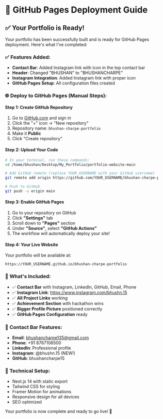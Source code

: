 # 🚀 GitHub Pages Deployment Guide

## ✅ Your Portfolio is Ready!

Your portfolio has been successfully built and is ready for GitHub Pages deployment. Here's what I've completed:

### ✅ **Features Added:**
- **Contact Bar**: Added Instagram link with icon in the top contact bar
- **Header**: Changed "BHUSHAN" to "BHUSHANCHARPE" 
- **Instagram Integration**: Added Instagram link with proper icon
- **GitHub Pages Setup**: All configuration files created

### 🌐 **Deploy to GitHub Pages (Manual Steps):**

#### **Step 1: Create GitHub Repository**
1. Go to [GitHub.com](https://github.com) and sign in
2. Click the "+" icon → "New repository"
3. Repository name: `bhushan-charpe-portfolio`
4. Make it **Public**
5. Click "Create repository"

#### **Step 2: Upload Your Code**
```bash
# In your terminal, run these commands:
cd /home/bhushan/Desktop/My_Portfolio/portfolio-website-main

# Add GitHub remote (replace YOUR_USERNAME with your GitHub username)
git remote add origin https://github.com/YOUR_USERNAME/bhushan-charpe-portfolio.git

# Push to GitHub
git push -u origin main
```

#### **Step 3: Enable GitHub Pages**
1. Go to your repository on GitHub
2. Click **"Settings"** tab
3. Scroll down to **"Pages"** section
4. Under **"Source"**, select **"GitHub Actions"**
5. The workflow will automatically deploy your site!

#### **Step 4: Your Live Website**
Your portfolio will be available at:
```
https://YOUR_USERNAME.github.io/bhushan-charpe-portfolio
```

### 🎯 **What's Included:**
- ✅ **Contact Bar** with Instagram, LinkedIn, GitHub, Email, Phone
- ✅ **Instagram Link**: https://www.instagram.com/bhushn.15
- ✅ **All Project Links** working
- ✅ **Achievement Section** with hackathon wins
- ✅ **Bigger Profile Picture** positioned correctly
- ✅ **GitHub Pages Configuration** ready

### 📱 **Contact Bar Features:**
- **Email**: bhushancharpe135@gmail.com
- **Phone**: +91 8767106500  
- **LinkedIn**: Professional profile
- **Instagram**: @bhushn.15 (NEW!)
- **GitHub**: bhushancharpe15

### 🔧 **Technical Setup:**
- Next.js 14 with static export
- Tailwind CSS for styling
- Framer Motion for animations
- Responsive design for all devices
- SEO optimized

Your portfolio is now complete and ready to go live! 🎉
